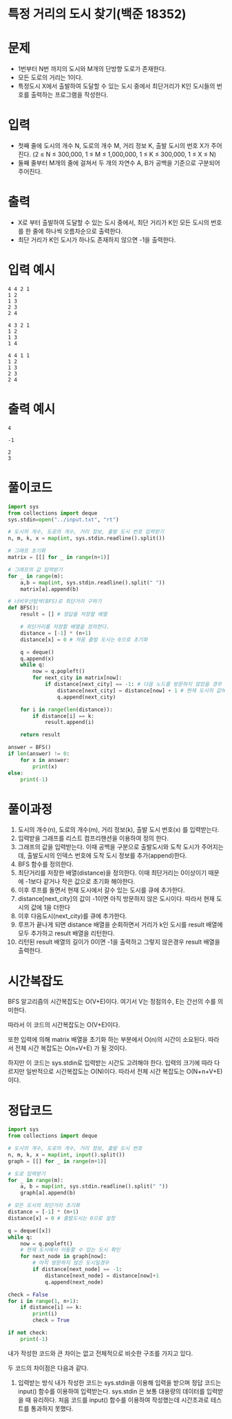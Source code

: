 # 특정 거리의 도시 찾기(백준 18352)
# 문제
- 1번부터 N번 까지의 도시와 M개의 단방향 도로가 존재한다.
- 모든 도로의 거리는 1이다.
- 특정도시 X에서 출발하여 도달할 수 있는 도시 중에서 최단거리가 K인 도시들의 번호를 출력하는 프로그램을 작성한다.

# 입력
- 첫째 줄에 도시의 개수 N, 도로의 개수 M, 거리 정보 K, 출발 도시의 번호 X가 주어진다. (2 ≤ N ≤ 300,000, 1 ≤ M ≤ 1,000,000, 1 ≤ K ≤ 300,000, 1 ≤ X ≤ N)
- 둘째 줄부터 M개의 줄에 걸쳐서 두 개의 자연수 A, B가 공백을 기준으로 구분되어 주어진다.

# 출력
- X로 부터 출발하여 도달할 수 있는 도시 중에서, 최단 거리가 K인 모든 도시의 번호를 한 줄에 하나씩 오름차순으로 출력한다.
- 최단 거리가 K인 도시가 하나도 존재하지 않으면 -1을 출력한다.

# 입력 예시
```
4 4 2 1
1 2
1 3
2 3
2 4
```

```
4 3 2 1
1 2
1 3
1 4
```

```
4 4 1 1
1 2
1 3
2 3
2 4
```

# 출력 예시
```
4
```
```
-1
```
```
2
3
```

# 풀이코드
```python
import sys
from collections import deque
sys.stdin=open("../input.txt", "rt")

# 도시의 개수, 도로의 개수, 거리 정보, 출발 도시 번호 입력받기
n, m, k, x = map(int, sys.stdin.readline().split())

# 그래프 초기화
matrix = [[] for _ in range(n+1)]

# 그래프의 값 입력받기
for _ in range(m):
    a,b = map(int, sys.stdin.readline().split(" "))
    matrix[a].append(b)

# 너비우선탐색(BFS)로 최단거리 구하기
def BFS():
    result = [] # 정답을 저장할 배열

    # 최단거리를 저장할 배열을 정의한다.
    distance = [-1] * (n+1)
    distance[x] = 0 # 처음 출발 도시는 0으로 초기화

    q = deque()
    q.append(x)
    while q:
        now = q.popleft()
        for next_city in matrix[now]:
            if distance[next_city] == -1: # 다음 노드를 방문하지 않았을 경우
                distance[next_city] = distance[now] + 1 # 현재 도시의 값에 1을 더한다.
                q.append(next_city)

    for i in range(len(distance)):
        if distance[i] == k:
            result.append(i)

    return result

answer = BFS()
if len(answer) != 0:
    for x in answer:
        print(x)
else:
    print(-1)
```

# 풀이과정
1. 도시의 개수(n), 도로의 개수(m), 거리 정보(k), 출발 도시 번호(x) 를 입력받는다.
2. 입력받을 그래프를 리스트 컴프리핸션을 이용하여 정의 한다.
3. 그래프의 값을 입력받는다. 이때 공백을 구분으로 출발도시와 도착 도시가 주어지는데, 출발도시의 인덱스 번호에 도착 도시 정보를 추가(append)한다.
4. BFS 함수를 정의한다.
5. 최단거리를 저장한 배열(distance)을 정의한다. 이때 최단거리는 0이상이기 때문에 -1보다 같거나 작은 값으로 초기화 해야한다.
6. 이후 루프를 돌면서 현재 도시에서 갈수 있는 도시를 큐에 추가한다.
7. distance[next_city]의 값이 -1이면 아직 방문하지 않은 도시이다. 따라서 현재 도시의 값에 1을 더한다
8. 이후 다음도시(next_city)를 큐에 추가한다.
9. 루프가 끝나게 되면 distance 배열을 순회하면서 거리가 k인 도시를 result 배열에 모두 추가하고 result 배열을 리턴한다.
10. 리턴된 result 배열의 길이가 0이면 -1을 출력하고 그렇지 않은경우 result 배열을 출력한다.

# 시간복잡도
BFS 알고리즘의 시간복잡도는 O(V+E)이다. 여기서 V는 정점의수, E는 간선의 수를 의미한다.

따라서 이 코드의 시간복잡도는 O(V+E)이다.

또한 입력에 의해 matrix 배열을 초기화 하는 부분에서 O(n)의 시간이 소요된다. 따라서 전체 시간 복잡도는 O(n+V+E) 가 될 것이다.

하지만 이 코드는 sys.stdin로 입력받는 시간도 고려해야 한다.
입력의 크기에 따라 다르지만 일반적으로 시간복잡도는 O(N)이다. 따라서 전체 시간 복잡도는 O(N+n+V+E)이다.

# 정답코드
```python
import sys
from collections import deque

# 도시의 개수, 도로의 개수, 거리 정보, 출발 도시 번호
n, m, k, x = map(int, input().split())
graph = [[] for _ in range(n+1)]

# 도로 입력받기
for _ in range(m):
    a, b = map(int, sys.stdin.readline().split(" "))
    graph[a].append(b)

# 모든 도시의 최단거리 초기화
distance = [-1] * (n+1)
distance[x] = 0 # 출발도시는 0으로 설정

q = deque([x])
while q:
    now = q.popleft()
    # 현재 도시에서 이동할 수 있는 도시 확인
    for next_node in graph[now]:
        # 아직 방문하지 않은 도시일경우
        if distance[next_node] == -1:
            distance[next_node] = distance[now]+1
            q.append(next_node)

check = False
for i in range(1, n+1):
    if distance[i] == k:
        print(i)
        check = True

if not check:
    print(-1)
```

내가 작성한 코드와 큰 차이는 없고 전체적으로 비슷한 구조를 가지고 있다.

두 코드의 차이점은 다음과 같다.
1. 입력받는 방식 
내가 작성한 코드는 sys.stdin을 이용해 입력을 받으며 정답 코드는 input() 함수를 이용하여 입력받는다.
sys.stdin 은 보통 대용량의 데이터를 입력받을 때 유리하다.
처음 코드를 input() 함수를 이용하여 작성했는데 시간초과로 테스트를 통과하지 못했다.

